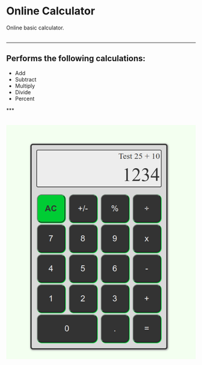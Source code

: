 # Online Calculator

Online basic calculator. <br><br>

***

## Performs the following calculations:

- Add
- Subtract
- Multiply
- Divide
- Percent

*** <br><br>

![Screenshot of Online Calculator](/images/online-calculator.png)